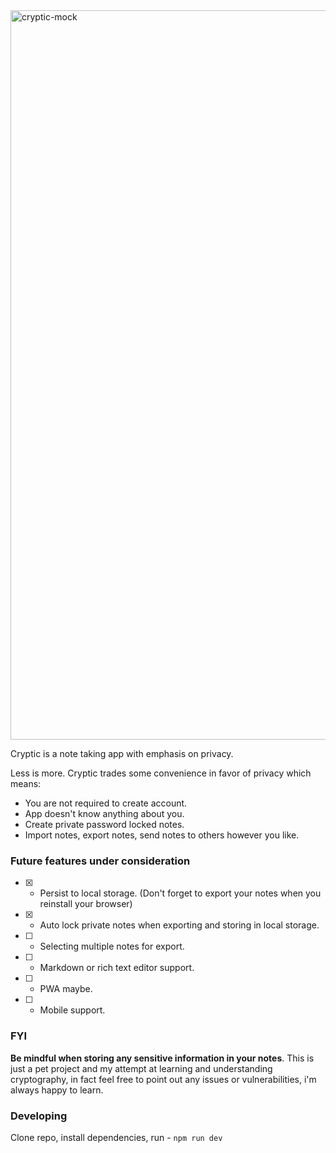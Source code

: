 <img width="1167" alt="cryptic-mock" src="https://user-images.githubusercontent.com/53393266/188257748-d139a32a-f62d-44d3-8a0a-f5c34f225f9e.png">

Cryptic is a note taking app with emphasis on privacy.

Less is more. Cryptic trades some convenience in favor of privacy which means:
 - You are not required to create account.
 - App doesn't know anything about you.
 - Create private password locked notes.
 - Import notes, export notes, send notes to others however you like.

### Future features under consideration
 - [x] - Persist to local storage. (Don't forget to export your notes when you reinstall your browser)
 - [x] - Auto lock private notes when exporting and storing in local storage.
 - [ ] - Selecting multiple notes for export.
 - [ ] - Markdown or rich text editor support.
 - [ ] - PWA maybe.
 - [ ] - Mobile support.

### FYI
**Be mindful when storing any sensitive information in your notes**. This is just a pet project and my attempt at learning and understanding cryptography, in fact feel free to point out any issues or vulnerabilities, i'm always happy to learn.

### Developing
Clone repo, install dependencies, run - `npm run dev`

